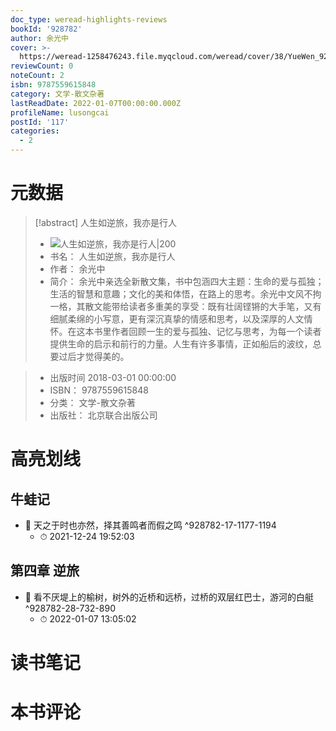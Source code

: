 ```yaml
---
doc_type: weread-highlights-reviews
bookId: '928782'
author: 余光中
cover: >-
  https://weread-1258476243.file.myqcloud.com/weread/cover/38/YueWen_928782/t7_YueWen_928782.jpg
reviewCount: 0
noteCount: 2
isbn: 9787559615848
category: 文学-散文杂著
lastReadDate: 2022-01-07T00:00:00.000Z
profileName: lusongcai
postId: '117'
categories:
  - 2
---
```

# 元数据
> [!abstract] 人生如逆旅，我亦是行人
> - ![ 人生如逆旅，我亦是行人|200](https://weread-1258476243.file.myqcloud.com/weread/cover/38/YueWen_928782/t7_YueWen_928782.jpg)
> - 书名： 人生如逆旅，我亦是行人
> - 作者： 余光中
> - 简介： 余光中亲选全新散文集，书中包涵四大主题：生命的爱与孤独；生活的智慧和意趣；文化的美和体悟，在路上的思考。余光中文风不拘一格，其散文能带给读者多重美的享受：既有壮阔铿锵的大手笔，又有细腻柔绵的小写意，更有深沉真挚的情感和思考，以及深厚的人文情怀。在这本书里作者回顾一生的爱与孤独、记忆与思考，为每一个读者提供生命的启示和前行的力量。人生有许多事情，正如船后的波纹，总要过后才觉得美的。

> - 出版时间 2018-03-01 00:00:00
> - ISBN： 9787559615848
> - 分类： 文学-散文杂著
> - 出版社： 北京联合出版公司

# 高亮划线

## 牛蛙记


- 📌 天之于时也亦然，择其善鸣者而假之鸣 ^928782-17-1177-1194
    - ⏱ 2021-12-24 19:52:03 
## 第四章 逆旅


- 📌 看不厌堤上的榆树，树外的近桥和远桥，过桥的双层红巴士，游河的白艇 ^928782-28-732-890
    - ⏱ 2022-01-07 13:05:02 
# 读书笔记

# 本书评论

